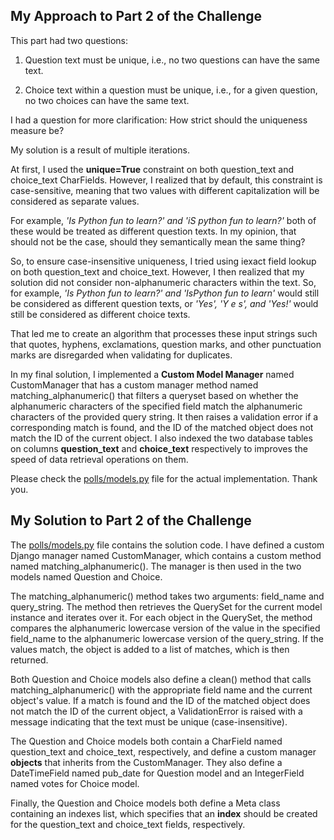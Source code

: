 <!-- @format -->

## My Approach to Part 2 of the Challenge

This part had two questions:

1. Question text must be unique, i.e., no two questions can have the same text.

2. Choice text within a question must be unique, i.e., for a given question, no two choices can have the same text.

I had a question for more clarification: How strict should the uniqueness measure be?

My solution is a result of multiple iterations.

At first, I used the **unique=True** constraint on both question_text and choice_text CharFields. However, I realized that by default, this constraint is case-sensitive, meaning that two values with different capitalization will be considered as separate values.

For example, _'Is Python fun to learn?' and 'iS python fun to learn?'_ both of these would be treated as different question texts. In my opinion, that should not be the case, should they semantically mean the same thing?

So, to ensure case-insensitive uniqueness, I tried using iexact field lookup on both question_text and choice_text. However, I then realized that my solution did not consider non-alphanumeric characters within the text. So, for example, _'Is Python fun to learn?' and 'IsPython fun to learn'_ would still be considered as different question texts, or _'Yes', 'Y e s', and 'Yes!'_ would still be considered as different choice texts.

That led me to create an algorithm that processes these input strings such that quotes, hyphens, exclamations, question marks, and other punctuation marks are disregarded when validating for duplicates.

In my final solution, I implemented a **Custom Model Manager** named CustomManager that has a custom manager method named matching_alphanumeric() that filters a queryset based on whether the alphanumeric characters of the specified field match the alphanumeric characters of the provided query string. It then raises a validation error if a corresponding match is found, and the ID of the matched object does not match the ID of the current object. I also indexed the two database tables on columns **question_text** and **choice_text** respectively to improves the speed of data retrieval operations on them.

Please check the [polls/models.py](https://github.com/rohansurve212/django-polls-application/blob/main/polls/models.py) file for the actual implementation. Thank you.

## My Solution to Part 2 of the Challenge
The [polls/models.py](https://github.com/rohansurve212/django-polls-application/blob/main/polls/models.py) file contains the solution code. I have defined a custom Django manager named CustomManager, which contains a custom method named matching_alphanumeric(). The manager is then used in the two models named Question and Choice.

The matching_alphanumeric() method takes two arguments: field_name and query_string. The method then retrieves the QuerySet for the current model instance and iterates over it. For each object in the QuerySet, the method compares the alphanumeric lowercase version of the value in the specified field_name to the alphanumeric lowercase version of the query_string. If the values match, the object is added to a list of matches, which is then returned.

Both Question and Choice models also define a clean() method that calls matching_alphanumeric() with the appropriate field name and the current object's value. If a match is found and the ID of the matched object does not match the ID of the current object, a ValidationError is raised with a message indicating that the text must be unique (case-insensitive).

The Question and Choice models both contain a CharField named question_text and choice_text, respectively, and define a custom manager **objects** that inherits from the CustomManager. They also define a DateTimeField named pub_date for Question model and an IntegerField named votes for Choice model.

Finally, the Question and Choice models both define a Meta class containing an indexes list, which specifies that an **index** should be created for the question_text and choice_text fields, respectively.
